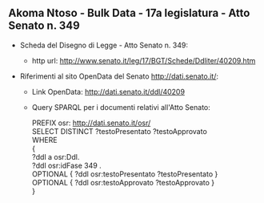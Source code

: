 ## Akoma Ntoso - Bulk Data - 17a legislatura - Atto Senato n. 349 ##

* Scheda del Disegno di Legge - Atto Senato n. 349:
	* http url: http://www.senato.it/leg/17/BGT/Schede/Ddliter/40209.htm

* Riferimenti al sito OpenData del Senato http://dati.senato.it/:
	* Link OpenData: http://dati.senato.it/ddl/40209
	* Query SPARQL per i documenti relativi all'Atto Senato:

        PREFIX osr: <http://dati.senato.it/osr/>  
		SELECT DISTINCT ?testoPresentato ?testoApprovato  
		WHERE  
		{  
		    ?ddl a osr:Ddl.  
		    ?ddl osr:idFase 349 .  
		    OPTIONAL { ?ddl osr:testoPresentato ?testoPresentato }  
		    OPTIONAL { ?ddl osr:testoApprovato ?testoApprovato }  
		}
		